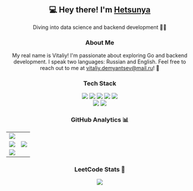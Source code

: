 <div align="center">
  <h2>💻 Hey there! I'm <a href="https://t.me/permabanxdd">Hetsunya</a></h2>
  <p>Diving into data science and backend development 🧑‍💻</p>

  <h3>About Me</h3>
  <p>My real name is Vitaliy! I'm passionate about exploring Go and backend development. I speak two languages: Russian and English. Feel free to reach out to me at <a href="mailto:vitaliy.demyantsev@mail.ru">vitaliy.demyantsev@mail.ru</a>! 📧</p>

  <h3>Tech Stack</h3>
  <div>
    <img src="https://img.shields.io/badge/Go-00ADD8?style=for-the-badge&logo=go&logoColor=white">
    <img src="https://img.shields.io/badge/Python-3776AB?style=for-the-badge&logo=python&logoColor=white">
    <img src="https://img.shields.io/badge/C-A8B9CC?style=for-the-badge&logo=c&logoColor=white">
    <img src="https://img.shields.io/badge/C%23-239120?style=for-the-badge&logo=c-sharp&logoColor=white">
    <img src="https://img.shields.io/badge/C%2B%2B-00599C?style=for-the-badge&logo=c%2B%2B&logoColor=white">
    <br>
    <img src="https://img.shields.io/badge/Git-F05032?style=for-the-badge&logo=git&logoColor=white">
    <img src="https://img.shields.io/badge/docker%20-%230db7ed.svg?&style=for-the-badge&logo=docker&logoColor=white">
  </div>

  <h3>GitHub Analytics 📊</h3>
  <table>
    <tr>
      <td colspan="2"><img src="https://github-profile-summary-cards.vercel.app/api/cards/profile-details?username=hetsunya&theme=transparent" /></td>
    </tr>
    <tr>
      <td><img src="https://github-profile-summary-cards.vercel.app/api/cards/most-commit-language?username=hetsunya&theme=transparent&exclude=jupyter%20notebook" /></td>
      <td><img src="https://github-profile-summary-cards.vercel.app/api/cards/repos-per-language?username=hetsunya&theme=transparent&exclude=jupyter%20notebook" /></td>
    </tr>
    <tr>
      <td colspan="2"><img src="https://github-profile-trophy.vercel.app/?username=hetsunya&theme=flat&no-frame=true" /></td>
    </tr>
  </table>

  <h3>LeetCode Stats 🧠</h3>
  <img src="https://metrics.lecoq.io/hetsunya?template=classic&leetcode=1&leetcode.sections=stats,solved,skills&leetcode.limit=5" />
</div>